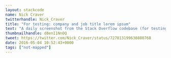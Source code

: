 ```yaml
---
layout: stackcode
name: Nick Craver
twitterhandle: Nick_Craver
title: "For testing: company and job title lorem ipsum"
text: "A daily screenshot from the Stack Overflow codebase (for testing: company and job title lorem ipsum). "
thumbnailhandle: d8enI1NnOQ
tweet: https://twitter.com/Nick_Craver/status/727813199630880768
date: 2016-05-04 10:52:43+0000
tags: ["not-mapped"]
---
```

